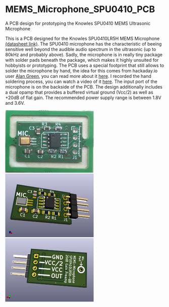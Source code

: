 # MEMS_Microphone_SPU0410_PCB
A PCB design for prototyping the Knowles SPU0410 MEMS Ultrasonic Microphone

This is a PCB designed for the Knowles SPU0410LR5H MEMS Microphone [(datasheet link)](https://www.knowles.com/docs/default-source/model-downloads/spu0410lr5h-qb-revh.pdf).
The SPU0410 microphone has the characteristic of beeing sensitive well beyond the audible audio spectrum in the ultrasonic (up to 80kHz and probably above).
Sadly, the microphone is in really tiny package with solder pads beneath the package, which makes it highly unsuited for hobbyists or prototyping.
The PCB uses a special footprint that still allows to solder the microphone by hand, the idea for this comes from hackaday.io user [Alan Green](https://hackaday.io/alang), you can read more about it [here](https://hackaday.io/project/165081-blue-board-01/details). I recorded the hand soldering process, you can watch a video of it [here](https://vimeo.com/430343841).
The input port of the microphone is on the backside of the PCB.
The design additionally includes a dual opamp that provides a buffered virtual ground (Vcc/2) as well as +20dB of flat gain. The recommended power supply range is between 1.8V and 3.6V.

<p float="left">
  <img src="https://github.com/MarcelMG/MEMS_Microphone_SPU0410_PCB/raw/master/pcb_soldered_image2.jpg" width="280" />
  <img src="https://github.com/MarcelMG/MEMS_Microphone_SPU0410_PCB/raw/master/front_view.jpg" width="280" /> 
  <img src="https://github.com/MarcelMG/MEMS_Microphone_SPU0410_PCB/raw/master/back_view.jpg" width="280" />
</p>
